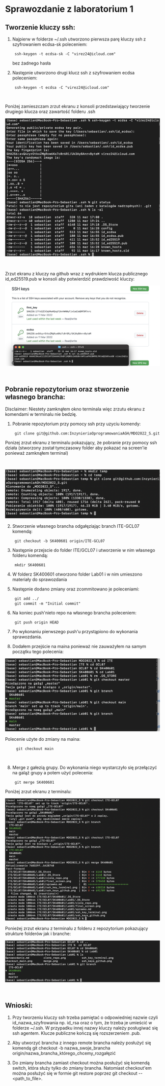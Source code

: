# Sprawozdanie z laboratorium 1

## Tworzenie kluczy ssh: 
1. Najpierw w folderze ~/.ssh utworzono pierwsza parę kluczy ssh z szyfrowaniem ecdsa-sk poleceniem:
    
        ssh-keygen -t ecdsa-sk -C "virez24@icloud.com"
    bez żadnego hasła 

2. Następnie utworzono drugi klucz ssh z szyfrowaniem ecdsa poleceniem:


        ssh-keygen -t ecdsa -C "virez24@icloud.com"

</br>


 Poniżej zamieszczam zrzut ekranu z konsoli przedstawiający tworzenie drugiego klucza oraz zawartość folderu .ssh

 ![klucz ssh](ssh_key_terminal.png "Klucz ssh")

</br>


 Zrzut ekranu z kluczy na github wraz z wydrukiem klucza publicznego  id_ed25519.pub w konsoli aby potwierdzić prawdziwość kluczy:

 ![klucze ssh](ssh_keys_github.png "Klucze ssh")

</br>

## Pobranie repozytorium oraz stworzenie własnego brancha:

Disclaimer: Niestety zamknąłem okno terminala więc zrzutu ekranu z komendami w terminalu nie bedzię.

1. Pobranie repozytorium przy pomocy ssh przy uzyciu komendy:

        git clone git@github.com:InzynieriaOprogramowaniaAGH/MDO2022_S.git
    

Ponizej zrzut ekranu z terminalu pokazujący, że pobranie przy pomocy ssh działa (stworzony został tymczasowy folder aby pokazać na screen'ie ponieważ zamknąłem terminal)

</br>

![Clone repo](clone_repo.png "Repo clone")

2. Stworzenie własnego brancha odgałęziając branch ITE-GCL07 komendą:

        git checkout -b SK400601 origin/ITE-GCL07

3. Następnie przejscie do folder ITE/GCL07 i utworzenie w nim własnego folderu komendą:

        mkdir SK400601
4. W folderz SK400601 otworzono folder Lab01 i w nim umieszono materiały do sprawozdania

5. Następnie dodano zmiany oraz zcommitowano je poleceniami:

        git add ../
        git commit -m "Initial commit"

5. Na koniec push'nieto repo na własnego brancha poleceniem:

        git push origin HEAD

6. Po wykonaniu pierwszego push'u przystąpiono do wykonania sprawozdania.

7. Dodałem przejście na maina ponieważ nie zauważyłem na samym początku tego polecenia:


![repo branch main](checkout_main.png "Main")

Polecenie użyte do zmiany na maina:


         git checkout main

</br>

8. Merge z gałezią grupy. Do wykonania niego wystarczyło się przełączyć na galąź grupy a potem użyć polecenia:

        git merge SK400601

Poniżej zrzut ekranu z terminalu:

![merge](merge.png "merge")


Ponieżej zrzut ekranu z terminalu z folderu z repozytorium pokazujący strukture folderów jak i branche:


![repo branche](final_screen2.png "Repo branche")

</br>



## Wnioski:

1. Przy tworzeniu kluczy ssh trzeba pamiętać o odpowiedniej nazwie czyli id_nazwa_szyfrowania np. id_rsa oraz o tym, że trzeba je umieścić w folderze ~/.ssh. W przypadku innej nazwy kluczy należy posługiwać się ssh agentem. Klucze publiczne kończą się rozszerzeniem .pub.

2. Aby utworzyć brancha z innego remote brancha należy posłużyć się komendą git checkout -b nazwa_swoje_brancha origin/nazwa_brancha_którego_chcemy_rozgałęzić

3. Do zmiany brancha zamiast checkout można posłużyć się komendą switch, która służy tylko do zmiany brancha. Natomiast checkout'em można posłużyć się w formie git restore poprzez git checkout -- <path_to_file>.  
